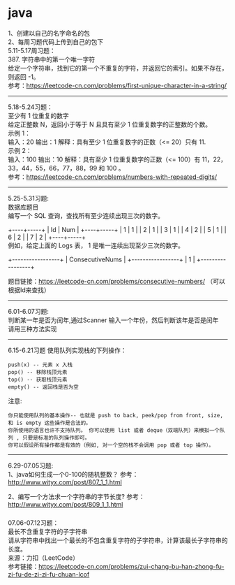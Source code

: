 # java  
1、创建以自己的名字命名的包  
2、每周习题代码上传到自己的包下  
5.11-5.17周习题：  
387. 字符串中的第一个唯一字符  
给定一个字符串，找到它的第一个不重复的字符，并返回它的索引。如果不存在，则返回 -1。  
参考：https://leetcode-cn.com/problems/first-unique-character-in-a-string/  
****
5.18-5.24习题：  
至少有 1 位重复的数字  
给定正整数 N，返回小于等于 N 且具有至少 1 位重复数字的正整数的个数。    
示例 1：  
输入：20 输出：1 解释：具有至少 1 位重复数字的正数（<= 20）只有 11.    
示例 2：  
输入：100 输出：10 解释：具有至少 1 位重复数字的正数（<= 100）有 11，22，33，44，55，66，77，88，99 和 100 。   
参考：https://leetcode-cn.com/problems/numbers-with-repeated-digits/   
**** 
5.25-5.31习题:  
数据库题目  
编写一个 SQL 查询，查找所有至少连续出现三次的数字。  

+----+-----+
| Id | Num |
+----+-----+
| 1  |  1  |
| 2  |  1  |
| 3  |  1  |
| 4  |  2  |
| 5  |  1  |
| 6  |  2  |
| 7  |  2  |
+----+-----+  
例如，给定上面的 Logs 表， 1 是唯一连续出现至少三次的数字。  

+-----------------+
| ConsecutiveNums |
+-----------------+
| 1               |
+-----------------+
  
题目链接：https://leetcode-cn.com/problems/consecutive-numbers/ （可以根据Id来查找） 
****  
6.01-6.07习题:   
判断某一年是否为闰年,通过Scanner 输入一个年份，然后判断该年是否是闰年  
请用三种方法实现
****
6.15-6.21习题
使用队列实现栈的下列操作：

	push(x) -- 元素 x 入栈
	pop() -- 移除栈顶元素
	top() -- 获取栈顶元素
	empty() -- 返回栈是否为空


注意:

	你只能使用队列的基本操作-- 也就是 push to back, peek/pop from front, size, 和 is empty 这些操作是合法的。
	你所使用的语言也许不支持队列。 你可以使用 list 或者 deque（双端队列）来模拟一个队列 , 只要是标准的队列操作即可。
	你可以假设所有操作都是有效的（例如, 对一个空的栈不会调用 pop 或者 top 操作）。
***
6.29-07.05习题:  
1、java如何生成一个0-100的随机整数？
参考：http://www.wityx.com/post/807_1_1.html  

2、编写一个方法求一个字符串的字节长度?
参考：http://www.wityx.com/post/809_1_1.html  
###
07.06-07.12习题：  
最长不含重复字符的子字符串  
请从字符串中找出一个最长的不包含重复字符的子字符串，计算该最长子字符串的长度。  
来源：力扣（LeetCode）  
参考链接：https://leetcode-cn.com/problems/zui-chang-bu-han-zhong-fu-zi-fu-de-zi-zi-fu-chuan-lcof